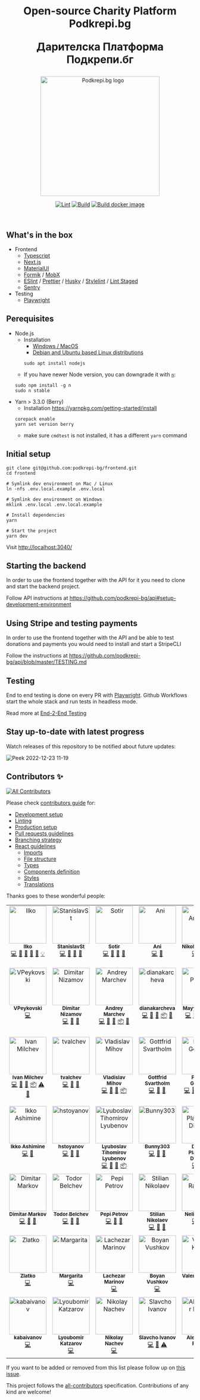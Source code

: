 <h1>
<p align="center">
  Open-source Charity Platform Podkrepi.bg
</p>
<p align="center">
  Дарителска Платформа Подкрепи.бг
</p>
</h1>
<p align="center">
  <a href="https://podkrepi.bg/" target="blank"><img src="https://podkrepi.bg/podkrepi-bg-logo-en.svg" width="320" alt="Podkrepi.bg logo" /></a>
</p>

<p align="center">

  <p align="center"><a target="_blank" rel="noopener noreferrer" href="https://github.com/podkrepi-bg/frontend/actions/workflows/lint.yml"><img src="https://github.com/podkrepi-bg/frontend/actions/workflows/lint.yml/badge.svg" alt="Lint" style="max-width: 100%;"></a>
<a target="_blank" rel="noopener noreferrer" href="https://github.com/podkrepi-bg/frontend/actions/workflows/release.yml"><img src="https://github.com/podkrepi-bg/frontend/actions/workflows/release.yml/badge.svg" alt="Build" style="max-width: 100%;"></a>
<a href="https://github.com/podkrepi-bg/frontend/actions/workflows/check-pr.yml"><img src="https://github.com/podkrepi-bg/frontend/actions/workflows/check-pr.yml/badge.svg" alt="Build docker image" style="max-width: 100%;"></a></p>

  <p align="center"><a target="_blank" rel="noopener noreferrer" href="https://img.shields.io/github/license/podkrepi-bg/frontend"><img src="https://img.shields.io/github/license/podkrepi-bg/frontend" alt="" data-canonical-src="https://img.shields.io/github/license/podkrepi-bg/frontend" style="max-width: 100%;"></a>
<a target="_blank" rel="noopener noreferrer" href="https://img.shields.io/github/issues/podkrepi-bg/frontend"><img src="https://img.shields.io/github/issues/podkrepi-bg/frontend" alt="" data-canonical-src="https://img.shields.io/github/issues/podkrepi-bg/frontend" style="max-width: 100%;"></a></p>

</p>

## What's in the box

- Frontend
  - [Typescript](https://www.typescriptlang.org/)
  - [Next.js](https://nextjs.org/)
  - [MaterialUI](https://material-ui.com/)
  - [Formik](https://formik.org/) / [MobX](https://mobx.js.org/)
  - [ESlint](https://eslint.org/) / [Prettier](https://prettier.io/) / [Husky](https://github.com/typicode/husky) / [Stylelint](https://stylelint.io/) / [Lint Staged](https://github.com/okonet/lint-staged)
  - [Sentry](https://sentry.io/organizations/podkrepibg/)
- Testing
  - [Playwright](https://playwright.dev/)

## Perequisites

- Node.js
  - Installation
    - [Windows / MacOS](https://nodejs.org/en/download/)
    - [Debian and Ubuntu based Linux distributions](https://nodejs.org/en/download/package-manager/#debian-and-ubuntu-based-linux-distributions)
    ```shell
    sudo apt install nodejs
    ```
  - If you have newer Node version, you can downgrade it with [`n`](https://www.npmjs.com/package/n):
  ```shell
  sudo npm install -g n
  sudo n stable
  ```
- Yarn > 3.3.0 (Berry)
  - Installation https://yarnpkg.com/getting-started/install
  ```shell
  corepack enable
  yarn set version berry
  ```
  - make sure `cmdtest` is not installed, it has a different `yarn` command

## Initial setup

```shell
git clone git@github.com:podkrepi-bg/frontend.git
cd frontend

# Symlink dev environment on Mac / Linux
ln -nfs .env.local.example .env.local

# Symlink dev environment on Windows
mklink .env.local .env.local.example

# Install dependencies
yarn

# Start the project
yarn dev
```

Visit <http://localhost:3040/>

## Starting the backend

In order to use the frontend together with the API for it you need to clone and start the backend project.

Follow API instructions at <https://github.com/podkrepi-bg/api#setup-development-environment>

## Using Stripe and testing payments

In order to use the frontend together with the API and be able to test donations and payments you would need to install and start a StripeCLI

Follow the instructions at <https://github.com/podkrepi-bg/api/blob/master/TESTING.md>

## Testing

End to end testing is done on every PR with [Playwright](https://playwright.dev/). Github Workflows start the whole stack and run tests in headless mode.

Read more at [End-2-End Testing](https://github.com/podkrepi-bg/frontend/blob/master/e2e/README.md)

## Stay up-to-date with latest progress

Watch releases of this repository to be notified about future updates:

![Peek 2022-12-23 11-19](https://user-images.githubusercontent.com/893608/209308853-ddb8dfe8-1c42-4c18-be9c-4d55f8599d73.gif)

## Contributors ✨

<!-- ALL-CONTRIBUTORS-BADGE:START - Do not remove or modify this section -->

[![All Contributors](https://img.shields.io/badge/all_contributors-68-orange.svg?style=flat-square)](#contributors-)

<!-- ALL-CONTRIBUTORS-BADGE:END -->

Please check [contributors guide](https://github.com/podkrepi-bg/frontend/blob/master/CONTRIBUTING.md) for:

- [Development setup](https://github.com/podkrepi-bg/frontend/blob/master/CONTRIBUTING.md#development)
- [Linting](https://github.com/podkrepi-bg/frontend/blob/master/CONTRIBUTING.md#linting)
- [Production setup](https://github.com/podkrepi-bg/frontend/blob/master/CONTRIBUTING.md#production)
- [Pull requests guidelines](https://github.com/podkrepi-bg/frontend/blob/master/CONTRIBUTING.md#pull-requests)
- [Branching strategy](https://github.com/podkrepi-bg/frontend/blob/master/CONTRIBUTING.md#branching-strategy)
- [React guidelines](https://github.com/podkrepi-bg/frontend/blob/master/CONTRIBUTING.md#react-guidelines)
  - [Imports](https://github.com/podkrepi-bg/frontend/blob/master/CONTRIBUTING.md#imports)
  - [File structure](https://github.com/podkrepi-bg/frontend/blob/master/CONTRIBUTING.md#file-structure)
  - [Types](https://github.com/podkrepi-bg/frontend/blob/master/CONTRIBUTING.md#types)
  - [Components definition](https://github.com/podkrepi-bg/frontend/blob/master/CONTRIBUTING.md#components)
  - [Styles](https://github.com/podkrepi-bg/frontend/blob/master/CONTRIBUTING.md#styles)
  - [Translations](https://github.com/podkrepi-bg/frontend/blob/master/CONTRIBUTING.md#translations-i18n)

Thanks goes to these wonderful people:

<!-- ALL-CONTRIBUTORS-LIST:START - Do not remove or modify this section -->
<!-- prettier-ignore-start -->
<!-- markdownlint-disable -->
<table>
  <tbody>
    <tr>
      <td align="center" valign="top" width="10%"><a href="https://github.com/kachar"><img src="https://avatars.githubusercontent.com/u/893608?v=4?s=100" width="100px;" alt="Ilko"/><br /><sub><b>Ilko</b></sub></a><br /><a href="https://github.com/podkrepi-bg/frontend/commits?author=kachar" title="Code">💻</a> <a href="https://github.com/podkrepi-bg/frontend/commits?author=kachar" title="Documentation">📖</a> <a href="https://github.com/podkrepi-bg/frontend/pulls?q=is%3Apr+reviewed-by%3Akachar" title="Reviewed Pull Requests">👀</a> <a href="#maintenance-kachar" title="Maintenance">🚧</a> <a href="https://github.com/podkrepi-bg/frontend/issues?q=author%3Akachar" title="Bug reports">🐛</a> <a href="#example-kachar" title="Examples">💡</a></td>
      <td align="center" valign="top" width="10%"><a href="http://stackoverflow.com/users/6163171/stanleys?tab=profile"><img src="https://avatars.githubusercontent.com/u/12186099?v=4?s=100" width="100px;" alt="StanislavSt"/><br /><sub><b>StanislavSt</b></sub></a><br /><a href="https://github.com/podkrepi-bg/frontend/commits?author=StanislavSt" title="Code">💻</a> <a href="https://github.com/podkrepi-bg/frontend/commits?author=StanislavSt" title="Documentation">📖</a> <a href="https://github.com/podkrepi-bg/frontend/pulls?q=is%3Apr+reviewed-by%3AStanislavSt" title="Reviewed Pull Requests">👀</a> <a href="#tool-StanislavSt" title="Tools">🔧</a></td>
      <td align="center" valign="top" width="10%"><a href="https://github.com/sotir-ls"><img src="https://avatars.githubusercontent.com/u/4455130?v=4?s=100" width="100px;" alt="Sotir"/><br /><sub><b>Sotir</b></sub></a><br /><a href="https://github.com/podkrepi-bg/frontend/commits?author=sotir-ls" title="Code">💻</a> <a href="https://github.com/podkrepi-bg/frontend/commits?author=sotir-ls" title="Documentation">📖</a> <a href="https://github.com/podkrepi-bg/frontend/pulls?q=is%3Apr+reviewed-by%3Asotir-ls" title="Reviewed Pull Requests">👀</a> <a href="#tool-sotir-ls" title="Tools">🔧</a></td>
      <td align="center" valign="top" width="10%"><a href="https://github.com/ani-kalpachka"><img src="https://avatars.githubusercontent.com/u/14351733?v=4?s=100" width="100px;" alt="Ani"/><br /><sub><b>Ani</b></sub></a><br /><a href="https://github.com/podkrepi-bg/frontend/commits?author=ani-kalpachka" title="Code">💻</a> <a href="https://github.com/podkrepi-bg/frontend/commits?author=ani-kalpachka" title="Documentation">📖</a></td>
      <td align="center" valign="top" width="10%"><a href="https://github.com/Nikola-Andreev"><img src="https://avatars.githubusercontent.com/u/19424332?v=4?s=100" width="100px;" alt="Nikola Andreev"/><br /><sub><b>Nikola Andreev</b></sub></a><br /><a href="https://github.com/podkrepi-bg/frontend/commits?author=Nikola-Andreev" title="Code">💻</a> <a href="https://github.com/podkrepi-bg/frontend/commits?author=Nikola-Andreev" title="Documentation">📖</a> <a href="#tool-Nikola-Andreev" title="Tools">🔧</a></td>
      <td align="center" valign="top" width="10%"><a href="https://petkopavlovski.com/"><img src="https://avatars.githubusercontent.com/u/32264020?v=4?s=100" width="100px;" alt="Pete Pavlovski"/><br /><sub><b>Pete Pavlovski</b></sub></a><br /><a href="https://github.com/podkrepi-bg/frontend/commits?author=arthas168" title="Code">💻</a> <a href="https://github.com/podkrepi-bg/frontend/commits?author=arthas168" title="Documentation">📖</a> <a href="https://github.com/podkrepi-bg/frontend/pulls?q=is%3Apr+reviewed-by%3Aarthas168" title="Reviewed Pull Requests">👀</a></td>
      <td align="center" valign="top" width="10%"><a href="https://github.com/uzuntonev"><img src="https://avatars.githubusercontent.com/u/51097961?v=4?s=100" width="100px;" alt="Georgi Uzuntonev"/><br /><sub><b>Georgi Uzuntonev</b></sub></a><br /><a href="https://github.com/podkrepi-bg/frontend/commits?author=uzuntonev" title="Code">💻</a> <a href="https://github.com/podkrepi-bg/frontend/commits?author=uzuntonev" title="Documentation">📖</a> <a href="https://github.com/podkrepi-bg/frontend/pulls?q=is%3Apr+reviewed-by%3Auzuntonev" title="Reviewed Pull Requests">👀</a> <a href="#tool-uzuntonev" title="Tools">🔧</a></td>
      <td align="center" valign="top" width="10%"><a href="https://github.com/vikinatora"><img src="https://avatars.githubusercontent.com/u/29047760?v=4?s=100" width="100px;" alt="Viktor Todorov"/><br /><sub><b>Viktor Todorov</b></sub></a><br /><a href="https://github.com/podkrepi-bg/frontend/commits?author=vikinatora" title="Code">💻</a> <a href="https://github.com/podkrepi-bg/frontend/commits?author=vikinatora" title="Documentation">📖</a> <a href="https://github.com/podkrepi-bg/frontend/pulls?q=is%3Apr+reviewed-by%3Avikinatora" title="Reviewed Pull Requests">👀</a> <a href="#tool-vikinatora" title="Tools">🔧</a></td>
      <td align="center" valign="top" width="10%"><a href="http://www.nimasystems.com"><img src="https://avatars.githubusercontent.com/u/126405?v=4?s=100" width="100px;" alt="Martin Kovachev"/><br /><sub><b>Martin Kovachev</b></sub></a><br /><a href="https://github.com/podkrepi-bg/frontend/commits?author=miraclebg" title="Code">💻</a> <a href="https://github.com/podkrepi-bg/frontend/commits?author=miraclebg" title="Documentation">📖</a> <a href="#tool-miraclebg" title="Tools">🔧</a> <a href="#infra-miraclebg" title="Infrastructure (Hosting, Build-Tools, etc)">🚇</a> <a href="#maintenance-miraclebg" title="Maintenance">🚧</a> <a href="#security-miraclebg" title="Security">🛡️</a></td>
      <td align="center" valign="top" width="10%"><a href="https://github.com/igoychev"><img src="https://avatars.githubusercontent.com/u/7055304?v=4?s=100" width="100px;" alt="igoychev"/><br /><sub><b>igoychev</b></sub></a><br /><a href="https://github.com/podkrepi-bg/frontend/commits?author=igoychev" title="Code">💻</a> <a href="https://github.com/podkrepi-bg/frontend/commits?author=igoychev" title="Documentation">📖</a> <a href="#tool-igoychev" title="Tools">🔧</a> <a href="#infra-igoychev" title="Infrastructure (Hosting, Build-Tools, etc)">🚇</a> <a href="#maintenance-igoychev" title="Maintenance">🚧</a> <a href="#security-igoychev" title="Security">🛡️</a></td>
    </tr>
    <tr>
      <td align="center" valign="top" width="10%"><a href="https://github.com/VPeykovski"><img src="https://avatars.githubusercontent.com/u/22998082?v=4?s=100" width="100px;" alt="VPeykovski"/><br /><sub><b>VPeykovski</b></sub></a><br /><a href="https://github.com/podkrepi-bg/frontend/commits?author=VPeykovski" title="Code">💻</a></td>
      <td align="center" valign="top" width="10%"><a href="https://github.com/dimitur2204"><img src="https://avatars.githubusercontent.com/u/61479393?v=4?s=100" width="100px;" alt="Dimitar Nizamov"/><br /><sub><b>Dimitar Nizamov</b></sub></a><br /><a href="https://github.com/podkrepi-bg/frontend/commits?author=dimitur2204" title="Code">💻</a> <a href="https://github.com/podkrepi-bg/frontend/commits?author=dimitur2204" title="Documentation">📖</a> <a href="#tool-dimitur2204" title="Tools">🔧</a></td>
      <td align="center" valign="top" width="10%"><a href="https://github.com/xenry"><img src="https://avatars.githubusercontent.com/u/534600?v=4?s=100" width="100px;" alt="Andrey Marchev"/><br /><sub><b>Andrey Marchev</b></sub></a><br /><a href="https://github.com/podkrepi-bg/frontend/commits?author=xenry" title="Code">💻</a> <a href="https://github.com/podkrepi-bg/frontend/commits?author=xenry" title="Documentation">📖</a> <a href="#tool-xenry" title="Tools">🔧</a> <a href="#platform-xenry" title="Packaging/porting to new platform">📦</a> <a href="https://github.com/podkrepi-bg/frontend/pulls?q=is%3Apr+reviewed-by%3Axenry" title="Reviewed Pull Requests">👀</a></td>
      <td align="center" valign="top" width="10%"><a href="https://github.com/dianakarcheva"><img src="https://avatars.githubusercontent.com/u/47477592?v=4?s=100" width="100px;" alt="dianakarcheva"/><br /><sub><b>dianakarcheva</b></sub></a><br /><a href="https://github.com/podkrepi-bg/frontend/commits?author=dianakarcheva" title="Code">💻</a> <a href="https://github.com/podkrepi-bg/frontend/commits?author=dianakarcheva" title="Documentation">📖</a> <a href="#tool-dianakarcheva" title="Tools">🔧</a> <a href="#platform-dianakarcheva" title="Packaging/porting to new platform">📦</a> <a href="https://github.com/podkrepi-bg/frontend/pulls?q=is%3Apr+reviewed-by%3Adianakarcheva" title="Reviewed Pull Requests">👀</a></td>
      <td align="center" valign="top" width="10%"><a href="https://github.com/mayapeneva"><img src="https://avatars.githubusercontent.com/u/25232447?v=4?s=100" width="100px;" alt="Mayya Peneva"/><br /><sub><b>Mayya Peneva</b></sub></a><br /><a href="https://github.com/podkrepi-bg/frontend/commits?author=mayapeneva" title="Code">💻</a> <a href="https://github.com/podkrepi-bg/frontend/commits?author=mayapeneva" title="Documentation">📖</a> <a href="#tool-mayapeneva" title="Tools">🔧</a> <a href="#platform-mayapeneva" title="Packaging/porting to new platform">📦</a> <a href="https://github.com/podkrepi-bg/frontend/pulls?q=is%3Apr+reviewed-by%3Amayapeneva" title="Reviewed Pull Requests">👀</a></td>
      <td align="center" valign="top" width="10%"><a href="https://github.com/RRoussev88"><img src="https://avatars.githubusercontent.com/u/32360024?v=4?s=100" width="100px;" alt="RRoussev88"/><br /><sub><b>RRoussev88</b></sub></a><br /><a href="https://github.com/podkrepi-bg/frontend/commits?author=RRoussev88" title="Code">💻</a> <a href="https://github.com/podkrepi-bg/frontend/commits?author=RRoussev88" title="Documentation">📖</a></td>
      <td align="center" valign="top" width="10%"><a href="https://github.com/marchev"><img src="https://avatars.githubusercontent.com/u/2691408?v=4?s=100" width="100px;" alt="Martin Marchev"/><br /><sub><b>Martin Marchev</b></sub></a><br /><a href="https://github.com/podkrepi-bg/frontend/commits?author=marchev" title="Code">💻</a> <a href="https://github.com/podkrepi-bg/frontend/commits?author=marchev" title="Documentation">📖</a></td>
      <td align="center" valign="top" width="10%"><a href="https://atanas-alexandrov.de"><img src="https://avatars.githubusercontent.com/u/56699232?v=4?s=100" width="100px;" alt="Atanas Alexandrov"/><br /><sub><b>Atanas Alexandrov</b></sub></a><br /><a href="https://github.com/podkrepi-bg/frontend/commits?author=cupakob" title="Code">💻</a> <a href="https://github.com/podkrepi-bg/frontend/commits?author=cupakob" title="Documentation">📖</a> <a href="https://github.com/podkrepi-bg/frontend/commits?author=cupakob" title="Tests">⚠️</a> <a href="https://github.com/podkrepi-bg/frontend/issues?q=author%3Acupakob" title="Bug reports">🐛</a> <a href="#tool-cupakob" title="Tools">🔧</a></td>
      <td align="center" valign="top" width="10%"><a href="https://github.com/tanyogeorgiev"><img src="https://avatars.githubusercontent.com/u/17822617?v=4?s=100" width="100px;" alt="Tanyo Georgiev"/><br /><sub><b>Tanyo Georgiev</b></sub></a><br /><a href="https://github.com/podkrepi-bg/frontend/commits?author=tanyogeorgiev" title="Code">💻</a> <a href="https://github.com/podkrepi-bg/frontend/commits?author=tanyogeorgiev" title="Documentation">📖</a> <a href="#tool-tanyogeorgiev" title="Tools">🔧</a> <a href="#platform-tanyogeorgiev" title="Packaging/porting to new platform">📦</a></td>
      <td align="center" valign="top" width="10%"><a href="https://github.com/stanimirdim92"><img src="https://avatars.githubusercontent.com/u/42135030?v=4?s=100" width="100px;" alt="Stanimir Dimitrov"/><br /><sub><b>Stanimir Dimitrov</b></sub></a><br /><a href="https://github.com/podkrepi-bg/frontend/commits?author=stanimirdim92" title="Code">💻</a> <a href="https://github.com/podkrepi-bg/frontend/commits?author=stanimirdim92" title="Documentation">📖</a> <a href="#tool-stanimirdim92" title="Tools">🔧</a> <a href="#platform-stanimirdim92" title="Packaging/porting to new platform">📦</a> <a href="https://github.com/podkrepi-bg/frontend/commits?author=stanimirdim92" title="Tests">⚠️</a> <a href="https://github.com/podkrepi-bg/frontend/pulls?q=is%3Apr+reviewed-by%3Astanimirdim92" title="Reviewed Pull Requests">👀</a></td>
    </tr>
    <tr>
      <td align="center" valign="top" width="10%"><a href="https://github.com/imilchev"><img src="https://avatars.githubusercontent.com/u/16187050?v=4?s=100" width="100px;" alt="Ivan Milchev"/><br /><sub><b>Ivan Milchev</b></sub></a><br /><a href="https://github.com/podkrepi-bg/frontend/commits?author=imilchev" title="Code">💻</a> <a href="https://github.com/podkrepi-bg/frontend/commits?author=imilchev" title="Documentation">📖</a> <a href="#tool-imilchev" title="Tools">🔧</a> <a href="#platform-imilchev" title="Packaging/porting to new platform">📦</a> <a href="https://github.com/podkrepi-bg/frontend/commits?author=imilchev" title="Tests">⚠️</a> <a href="https://github.com/podkrepi-bg/frontend/pulls?q=is%3Apr+reviewed-by%3Aimilchev" title="Reviewed Pull Requests">👀</a></td>
      <td align="center" valign="top" width="10%"><a href="https://github.com/tvalchev"><img src="https://avatars.githubusercontent.com/u/7523222?v=4?s=100" width="100px;" alt="tvalchev"/><br /><sub><b>tvalchev</b></sub></a><br /><a href="https://github.com/podkrepi-bg/frontend/commits?author=tvalchev" title="Code">💻</a> <a href="https://github.com/podkrepi-bg/frontend/commits?author=tvalchev" title="Documentation">📖</a> <a href="#tool-tvalchev" title="Tools">🔧</a></td>
      <td align="center" valign="top" width="10%"><a href="https://www.vmihov.com/"><img src="https://avatars.githubusercontent.com/u/37806520?v=4?s=100" width="100px;" alt="Vladislav Mihov"/><br /><sub><b>Vladislav Mihov</b></sub></a><br /><a href="https://github.com/podkrepi-bg/frontend/commits?author=skilldeliver" title="Code">💻</a> <a href="https://github.com/podkrepi-bg/frontend/commits?author=skilldeliver" title="Documentation">📖</a> <a href="#tool-skilldeliver" title="Tools">🔧</a> <a href="#platform-skilldeliver" title="Packaging/porting to new platform">📦</a></td>
      <td align="center" valign="top" width="10%"><a href="https://github.com/wessly"><img src="https://avatars.githubusercontent.com/u/16501328?v=4?s=100" width="100px;" alt="Gottfrid Svartholm"/><br /><sub><b>Gottfrid Svartholm</b></sub></a><br /><a href="https://github.com/podkrepi-bg/frontend/commits?author=wessly" title="Code">💻</a> <a href="https://github.com/podkrepi-bg/frontend/commits?author=wessly" title="Documentation">📖</a> <a href="#tool-wessly" title="Tools">🔧</a></td>
      <td align="center" valign="top" width="10%"><a href="https://github.com/preslavgerchev"><img src="https://avatars.githubusercontent.com/u/11717082?v=4?s=100" width="100px;" alt="Preslav Gerchev"/><br /><sub><b>Preslav Gerchev</b></sub></a><br /><a href="https://github.com/podkrepi-bg/frontend/commits?author=preslavgerchev" title="Code">💻</a> <a href="https://github.com/podkrepi-bg/frontend/commits?author=preslavgerchev" title="Documentation">📖</a> <a href="#tool-preslavgerchev" title="Tools">🔧</a> <a href="#platform-preslavgerchev" title="Packaging/porting to new platform">📦</a> <a href="https://github.com/podkrepi-bg/frontend/commits?author=preslavgerchev" title="Tests">⚠️</a> <a href="https://github.com/podkrepi-bg/frontend/pulls?q=is%3Apr+reviewed-by%3Apreslavgerchev" title="Reviewed Pull Requests">👀</a></td>
      <td align="center" valign="top" width="10%"><a href="http://georgi-naumov.blogspot.com/"><img src="https://avatars.githubusercontent.com/u/4079371?v=4?s=100" width="100px;" alt="George Naumov"/><br /><sub><b>George Naumov</b></sub></a><br /><a href="https://github.com/podkrepi-bg/frontend/commits?author=gonaumov" title="Code">💻</a> <a href="https://github.com/podkrepi-bg/frontend/commits?author=gonaumov" title="Documentation">📖</a> <a href="#tool-gonaumov" title="Tools">🔧</a></td>
      <td align="center" valign="top" width="10%"><a href="https://github.com/atanasster"><img src="https://avatars.githubusercontent.com/u/6075606?v=4?s=100" width="100px;" alt="Atanas Stoyanov"/><br /><sub><b>Atanas Stoyanov</b></sub></a><br /><a href="https://github.com/podkrepi-bg/frontend/commits?author=atanasster" title="Code">💻</a> <a href="https://github.com/podkrepi-bg/frontend/commits?author=atanasster" title="Documentation">📖</a> <a href="#tool-atanasster" title="Tools">🔧</a> <a href="#platform-atanasster" title="Packaging/porting to new platform">📦</a> <a href="#maintenance-atanasster" title="Maintenance">🚧</a></td>
      <td align="center" valign="top" width="10%"><a href="https://github.com/vann4oto98"><img src="https://avatars.githubusercontent.com/u/61576293?v=4?s=100" width="100px;" alt="Vanyo"/><br /><sub><b>Vanyo</b></sub></a><br /><a href="https://github.com/podkrepi-bg/frontend/commits?author=vann4oto98" title="Code">💻</a> <a href="https://github.com/podkrepi-bg/frontend/commits?author=vann4oto98" title="Documentation">📖</a> <a href="#tool-vann4oto98" title="Tools">🔧</a></td>
      <td align="center" valign="top" width="10%"><a href="https://github.com/kirilpopov"><img src="https://avatars.githubusercontent.com/u/6021897?v=4?s=100" width="100px;" alt="Kiril Popov"/><br /><sub><b>Kiril Popov</b></sub></a><br /><a href="https://github.com/podkrepi-bg/frontend/commits?author=kirilpopov" title="Code">💻</a> <a href="https://github.com/podkrepi-bg/frontend/commits?author=kirilpopov" title="Documentation">📖</a> <a href="#tool-kirilpopov" title="Tools">🔧</a> <a href="#platform-kirilpopov" title="Packaging/porting to new platform">📦</a> <a href="#plugin-kirilpopov" title="Plugin/utility libraries">🔌</a></td>
      <td align="center" valign="top" width="10%"><a href="https://github.com/dragomir-yankov"><img src="https://avatars.githubusercontent.com/u/28300816?v=4?s=100" width="100px;" alt="dragomir-yankov"/><br /><sub><b>dragomir-yankov</b></sub></a><br /><a href="https://github.com/podkrepi-bg/frontend/commits?author=dragomir-yankov" title="Code">💻</a> <a href="https://github.com/podkrepi-bg/frontend/commits?author=dragomir-yankov" title="Documentation">📖</a> <a href="#tool-dragomir-yankov" title="Tools">🔧</a> <a href="#platform-dragomir-yankov" title="Packaging/porting to new platform">📦</a></td>
    </tr>
    <tr>
      <td align="center" valign="top" width="10%"><a href="https://bandism.net/"><img src="https://avatars.githubusercontent.com/u/22633385?v=4?s=100" width="100px;" alt="Ikko Ashimine"/><br /><sub><b>Ikko Ashimine</b></sub></a><br /><a href="https://github.com/podkrepi-bg/frontend/commits?author=eltociear" title="Code">💻</a> <a href="https://github.com/podkrepi-bg/frontend/commits?author=eltociear" title="Documentation">📖</a></td>
      <td align="center" valign="top" width="10%"><a href="https://github.com/aironhight"><img src="https://avatars.githubusercontent.com/u/33146371?v=4?s=100" width="100px;" alt="hstoyanov"/><br /><sub><b>hstoyanov</b></sub></a><br /><a href="https://github.com/podkrepi-bg/frontend/commits?author=aironhight" title="Code">💻</a> <a href="https://github.com/podkrepi-bg/frontend/commits?author=aironhight" title="Documentation">📖</a> <a href="#tool-aironhight" title="Tools">🔧</a></td>
      <td align="center" valign="top" width="10%"><a href="https://github.com/LyuboslavLyubenov"><img src="https://avatars.githubusercontent.com/u/14333463?v=4?s=100" width="100px;" alt="Lyuboslav Tihomirov Lyubenov"/><br /><sub><b>Lyuboslav Tihomirov Lyubenov</b></sub></a><br /><a href="https://github.com/podkrepi-bg/frontend/commits?author=LyuboslavLyubenov" title="Code">💻</a> <a href="https://github.com/podkrepi-bg/frontend/commits?author=LyuboslavLyubenov" title="Documentation">📖</a> <a href="#tool-LyuboslavLyubenov" title="Tools">🔧</a> <a href="#platform-LyuboslavLyubenov" title="Packaging/porting to new platform">📦</a></td>
      <td align="center" valign="top" width="10%"><a href="https://github.com/Bunny303"><img src="https://avatars.githubusercontent.com/u/3616912?v=4?s=100" width="100px;" alt="Bunny303"/><br /><sub><b>Bunny303</b></sub></a><br /><a href="https://github.com/podkrepi-bg/frontend/commits?author=Bunny303" title="Code">💻</a> <a href="https://github.com/podkrepi-bg/frontend/commits?author=Bunny303" title="Documentation">📖</a> <a href="#tool-Bunny303" title="Tools">🔧</a></td>
      <td align="center" valign="top" width="10%"><a href="https://github.com/dplamenov"><img src="https://avatars.githubusercontent.com/u/30602242?v=4?s=100" width="100px;" alt="Dimitar Plamenov Dimitrov"/><br /><sub><b>Dimitar Plamenov Dimitrov</b></sub></a><br /><a href="https://github.com/podkrepi-bg/frontend/commits?author=dplamenov" title="Code">💻</a> <a href="https://github.com/podkrepi-bg/frontend/commits?author=dplamenov" title="Documentation">📖</a> <a href="#tool-dplamenov" title="Tools">🔧</a></td>
      <td align="center" valign="top" width="10%"><a href="https://github.com/Simomir"><img src="https://avatars.githubusercontent.com/u/53947134?v=4?s=100" width="100px;" alt="Simeon Shopov"/><br /><sub><b>Simeon Shopov</b></sub></a><br /><a href="https://github.com/podkrepi-bg/frontend/commits?author=Simomir" title="Code">💻</a> <a href="https://github.com/podkrepi-bg/frontend/commits?author=Simomir" title="Documentation">📖</a> <a href="#tool-Simomir" title="Tools">🔧</a></td>
      <td align="center" valign="top" width="10%"><a href="https://github.com/angelina-7"><img src="https://avatars.githubusercontent.com/u/62725741?v=4?s=100" width="100px;" alt="Angelina"/><br /><sub><b>Angelina</b></sub></a><br /><a href="https://github.com/podkrepi-bg/frontend/commits?author=angelina-7" title="Code">💻</a> <a href="https://github.com/podkrepi-bg/frontend/commits?author=angelina-7" title="Documentation">📖</a> <a href="#tool-angelina-7" title="Tools">🔧</a></td>
      <td align="center" valign="top" width="10%"><a href="https://github.com/Kalin-Konstantinov"><img src="https://avatars.githubusercontent.com/u/63465745?v=4?s=100" width="100px;" alt="Kalin Konstantinov"/><br /><sub><b>Kalin Konstantinov</b></sub></a><br /><a href="https://github.com/podkrepi-bg/frontend/commits?author=Kalin-Konstantinov" title="Code">💻</a> <a href="https://github.com/podkrepi-bg/frontend/commits?author=Kalin-Konstantinov" title="Documentation">📖</a> <a href="#tool-Kalin-Konstantinov" title="Tools">🔧</a></td>
      <td align="center" valign="top" width="10%"><a href="https://github.com/Marina-yoya"><img src="https://avatars.githubusercontent.com/u/64007447?v=4?s=100" width="100px;" alt="Marina-yoya"/><br /><sub><b>Marina-yoya</b></sub></a><br /><a href="https://github.com/podkrepi-bg/frontend/commits?author=Marina-yoya" title="Code">💻</a> <a href="https://github.com/podkrepi-bg/frontend/commits?author=Marina-yoya" title="Documentation">📖</a> <a href="#tool-Marina-yoya" title="Tools">🔧</a></td>
      <td align="center" valign="top" width="10%"><a href="https://borislavstoychev.github.io/"><img src="https://avatars.githubusercontent.com/u/67734870?v=4?s=100" width="100px;" alt="Borislav Stoychev"/><br /><sub><b>Borislav Stoychev</b></sub></a><br /><a href="https://github.com/podkrepi-bg/frontend/commits?author=borislavstoychev" title="Code">💻</a> <a href="https://github.com/podkrepi-bg/frontend/commits?author=borislavstoychev" title="Documentation">📖</a> <a href="#tool-borislavstoychev" title="Tools">🔧</a></td>
    </tr>
    <tr>
      <td align="center" valign="top" width="10%"><a href="https://github.com/dpmarkov"><img src="https://avatars.githubusercontent.com/u/71282381?v=4?s=100" width="100px;" alt="Dimitar Markov"/><br /><sub><b>Dimitar Markov</b></sub></a><br /><a href="https://github.com/podkrepi-bg/frontend/commits?author=dpmarkov" title="Code">💻</a> <a href="https://github.com/podkrepi-bg/frontend/commits?author=dpmarkov" title="Documentation">📖</a> <a href="#tool-dpmarkov" title="Tools">🔧</a></td>
      <td align="center" valign="top" width="10%"><a href="https://github.com/TodorBelchev"><img src="https://avatars.githubusercontent.com/u/71307782?v=4?s=100" width="100px;" alt="Todor Belchev"/><br /><sub><b>Todor Belchev</b></sub></a><br /><a href="https://github.com/podkrepi-bg/frontend/commits?author=TodorBelchev" title="Code">💻</a> <a href="https://github.com/podkrepi-bg/frontend/commits?author=TodorBelchev" title="Documentation">📖</a> <a href="#tool-TodorBelchev" title="Tools">🔧</a></td>
      <td align="center" valign="top" width="10%"><a href="https://github.com/PepiPetrov"><img src="https://avatars.githubusercontent.com/u/74186271?v=4?s=100" width="100px;" alt="Pepi Petrov"/><br /><sub><b>Pepi Petrov</b></sub></a><br /><a href="https://github.com/podkrepi-bg/frontend/commits?author=PepiPetrov" title="Code">💻</a> <a href="https://github.com/podkrepi-bg/frontend/commits?author=PepiPetrov" title="Documentation">📖</a> <a href="#tool-PepiPetrov" title="Tools">🔧</a></td>
      <td align="center" valign="top" width="10%"><a href="https://github.com/stilian-nikolaev"><img src="https://avatars.githubusercontent.com/u/74594156?v=4?s=100" width="100px;" alt="Stilian Nikolaev"/><br /><sub><b>Stilian Nikolaev</b></sub></a><br /><a href="https://github.com/podkrepi-bg/frontend/commits?author=stilian-nikolaev" title="Code">💻</a> <a href="https://github.com/podkrepi-bg/frontend/commits?author=stilian-nikolaev" title="Documentation">📖</a> <a href="#tool-stilian-nikolaev" title="Tools">🔧</a></td>
      <td align="center" valign="top" width="10%"><a href="https://github.com/nradkova"><img src="https://avatars.githubusercontent.com/u/78322634?v=4?s=100" width="100px;" alt="Neli Radkova"/><br /><sub><b>Neli Radkova</b></sub></a><br /><a href="https://github.com/podkrepi-bg/frontend/commits?author=nradkova" title="Code">💻</a> <a href="https://github.com/podkrepi-bg/frontend/commits?author=nradkova" title="Documentation">📖</a> <a href="#tool-nradkova" title="Tools">🔧</a></td>
      <td align="center" valign="top" width="10%"><a href="https://github.com/KalinHar"><img src="https://avatars.githubusercontent.com/u/80389338?v=4?s=100" width="100px;" alt="Kalin Harmandzhiev"/><br /><sub><b>Kalin Harmandzhiev</b></sub></a><br /><a href="https://github.com/podkrepi-bg/frontend/commits?author=KalinHar" title="Code">💻</a> <a href="https://github.com/podkrepi-bg/frontend/commits?author=KalinHar" title="Documentation">📖</a> <a href="#tool-KalinHar" title="Tools">🔧</a></td>
      <td align="center" valign="top" width="10%"><a href="https://github.com/PetyrDzhunov"><img src="https://avatars.githubusercontent.com/u/80568052?v=4?s=100" width="100px;" alt="Petar Dzhunov"/><br /><sub><b>Petar Dzhunov</b></sub></a><br /><a href="https://github.com/podkrepi-bg/frontend/commits?author=PetyrDzhunov" title="Code">💻</a> <a href="https://github.com/podkrepi-bg/frontend/commits?author=PetyrDzhunov" title="Documentation">📖</a> <a href="#tool-PetyrDzhunov" title="Tools">🔧</a></td>
      <td align="center" valign="top" width="10%"><a href="https://github.com/ivankraev"><img src="https://avatars.githubusercontent.com/u/89323943?v=4?s=100" width="100px;" alt="Ivan Kraev"/><br /><sub><b>Ivan Kraev</b></sub></a><br /><a href="https://github.com/podkrepi-bg/frontend/commits?author=ivankraev" title="Code">💻</a> <a href="https://github.com/podkrepi-bg/frontend/commits?author=ivankraev" title="Documentation">📖</a> <a href="#tool-ivankraev" title="Tools">🔧</a></td>
      <td align="center" valign="top" width="10%"><a href="https://github.com/Yakimov1337"><img src="https://avatars.githubusercontent.com/u/92337248?v=4?s=100" width="100px;" alt="Yakimov1337"/><br /><sub><b>Yakimov1337</b></sub></a><br /><a href="https://github.com/podkrepi-bg/frontend/commits?author=Yakimov1337" title="Code">💻</a> <a href="https://github.com/podkrepi-bg/frontend/commits?author=Yakimov1337" title="Documentation">📖</a> <a href="#tool-Yakimov1337" title="Tools">🔧</a></td>
      <td align="center" valign="top" width="10%"><a href="https://github.com/GeorgyGenchev"><img src="https://avatars.githubusercontent.com/u/101862171?v=4?s=100" width="100px;" alt="Georgy Genchev"/><br /><sub><b>Georgy Genchev</b></sub></a><br /><a href="https://github.com/podkrepi-bg/frontend/commits?author=GeorgyGenchev" title="Code">💻</a> <a href="https://github.com/podkrepi-bg/frontend/commits?author=GeorgyGenchev" title="Documentation">📖</a> <a href="#tool-GeorgyGenchev" title="Tools">🔧</a></td>
    </tr>
    <tr>
      <td align="center" valign="top" width="10%"><a href="https://github.com/ilievZlatko"><img src="https://avatars.githubusercontent.com/u/18635490?v=4?s=100" width="100px;" alt="Zlatko"/><br /><sub><b>Zlatko</b></sub></a><br /><a href="https://github.com/podkrepi-bg/frontend/commits?author=ilievZlatko" title="Code">💻</a></td>
      <td align="center" valign="top" width="10%"><a href="https://github.com/Margi13"><img src="https://avatars.githubusercontent.com/u/14825765?v=4?s=100" width="100px;" alt="Margarita"/><br /><sub><b>Margarita</b></sub></a><br /><a href="https://github.com/podkrepi-bg/frontend/commits?author=Margi13" title="Code">💻</a></td>
      <td align="center" valign="top" width="10%"><a href="https://github.com/marinovl7"><img src="https://avatars.githubusercontent.com/u/99186919?v=4?s=100" width="100px;" alt="Lachezar Marinov"/><br /><sub><b>Lachezar Marinov</b></sub></a><br /><a href="https://github.com/podkrepi-bg/frontend/commits?author=marinovl7" title="Code">💻</a></td>
      <td align="center" valign="top" width="10%"><a href="https://www.last.fm/user/batebobo"><img src="https://avatars.githubusercontent.com/u/6130708?v=4?s=100" width="100px;" alt="Boyan Vushkov"/><br /><sub><b>Boyan Vushkov</b></sub></a><br /><a href="https://github.com/podkrepi-bg/frontend/commits?author=batebobo" title="Code">💻</a></td>
      <td align="center" valign="top" width="10%"><a href="http://valkirilov.github.io"><img src="https://avatars.githubusercontent.com/u/1233496?v=4?s=100" width="100px;" alt="Valentin Kirilov"/><br /><sub><b>Valentin Kirilov</b></sub></a><br /><a href="https://github.com/podkrepi-bg/frontend/commits?author=valkirilov" title="Code">💻</a> <a href="https://github.com/podkrepi-bg/frontend/commits?author=valkirilov" title="Documentation">📖</a></td>
      <td align="center" valign="top" width="10%"><a href="https://devkishor8007.vercel.app/"><img src="https://avatars.githubusercontent.com/u/73419211?v=4?s=100" width="100px;" alt="Kishor Kc"/><br /><sub><b>Kishor Kc</b></sub></a><br /><a href="https://github.com/podkrepi-bg/frontend/commits?author=devkishor8007" title="Code">💻</a></td>
      <td align="center" valign="top" width="10%"><a href="https://github.com/stann1"><img src="https://avatars.githubusercontent.com/u/3273143?v=4?s=100" width="100px;" alt="stann1"/><br /><sub><b>stann1</b></sub></a><br /><a href="https://github.com/podkrepi-bg/frontend/commits?author=stann1" title="Code">💻</a> <a href="https://github.com/podkrepi-bg/frontend/commits?author=stann1" title="Documentation">📖</a> <a href="#tool-stann1" title="Tools">🔧</a> <a href="#security-stann1" title="Security">🛡️</a> <a href="#projectManagement-stann1" title="Project Management">📆</a></td>
      <td align="center" valign="top" width="10%"><a href="https://github.com/AnzheloD"><img src="https://avatars.githubusercontent.com/u/32179794?v=4?s=100" width="100px;" alt="Anzhelo Dimitrov"/><br /><sub><b>Anzhelo Dimitrov</b></sub></a><br /><a href="https://github.com/podkrepi-bg/frontend/commits?author=AnzheloD" title="Code">💻</a></td>
      <td align="center" valign="top" width="10%"><a href="https://github.com/AndreyGoranov"><img src="https://avatars.githubusercontent.com/u/55912299?v=4?s=100" width="100px;" alt="Andrey Goranov"/><br /><sub><b>Andrey Goranov</b></sub></a><br /><a href="https://github.com/podkrepi-bg/frontend/commits?author=AndreyGoranov" title="Code">💻</a></td>
      <td align="center" valign="top" width="10%"><a href="https://antomic.net"><img src="https://avatars.githubusercontent.com/u/57956282?v=4?s=100" width="100px;" alt="Anton Mihaylov"/><br /><sub><b>Anton Mihaylov</b></sub></a><br /><a href="https://github.com/podkrepi-bg/frontend/commits?author=antonmihaylov" title="Code">💻</a></td>
    </tr>
    <tr>
      <td align="center" valign="top" width="10%"><a href="https://github.com/kabaivanov"><img src="https://avatars.githubusercontent.com/u/118026471?v=4?s=100" width="100px;" alt="kabaivanov"/><br /><sub><b>kabaivanov</b></sub></a><br /><a href="https://github.com/podkrepi-bg/frontend/commits?author=kabaivanov" title="Code">💻</a></td>
      <td align="center" valign="top" width="10%"><a href="https://github.com/Katzarov"><img src="https://avatars.githubusercontent.com/u/14837592?v=4?s=100" width="100px;" alt="Lyoubomir Katzarov"/><br /><sub><b>Lyoubomir Katzarov</b></sub></a><br /><a href="https://github.com/podkrepi-bg/frontend/commits?author=Katzarov" title="Code">💻</a></td>
      <td align="center" valign="top" width="10%"><a href="https://github.com/Nnachevvv"><img src="https://avatars.githubusercontent.com/u/44066540?v=4?s=100" width="100px;" alt="Nikolay Nachev"/><br /><sub><b>Nikolay Nachev</b></sub></a><br /><a href="https://github.com/podkrepi-bg/frontend/commits?author=Nnachevvv" title="Code">💻</a></td>
      <td align="center" valign="top" width="10%"><a href="http://www.intellingencenode.com"><img src="https://avatars.githubusercontent.com/u/99622?v=4?s=100" width="100px;" alt="Slavcho Ivanov"/><br /><sub><b>Slavcho Ivanov</b></sub></a><br /><a href="https://github.com/podkrepi-bg/frontend/commits?author=slavcho" title="Code">💻</a> <a href="https://github.com/podkrepi-bg/frontend/pulls?q=is%3Apr+reviewed-by%3Aslavcho" title="Reviewed Pull Requests">👀</a> <a href="https://github.com/podkrepi-bg/frontend/commits?author=slavcho" title="Tests">⚠️</a></td>
      <td align="center" valign="top" width="10%"><a href="https://github.com/sashko9807"><img src="https://avatars.githubusercontent.com/u/27433690?v=4?s=100" width="100px;" alt="Aleksandar Petkov"/><br /><sub><b>Aleksandar Petkov</b></sub></a><br /><a href="https://github.com/podkrepi-bg/frontend/commits?author=sashko9807" title="Code">💻</a> <a href="https://github.com/podkrepi-bg/frontend/pulls?q=is%3Apr+reviewed-by%3Asashko9807" title="Reviewed Pull Requests">👀</a></td>
      <td align="center" valign="top" width="10%"><a href="https://github.com/BogoCvetkov"><img src="https://avatars.githubusercontent.com/u/78339364?v=4?s=100" width="100px;" alt="Bogomil Tsvetkov"/><br /><sub><b>Bogomil Tsvetkov</b></sub></a><br /><a href="https://github.com/podkrepi-bg/frontend/commits?author=BogoCvetkov" title="Code">💻</a> <a href="https://github.com/podkrepi-bg/frontend/commits?author=BogoCvetkov" title="Tests">⚠️</a></td>
      <td align="center" valign="top" width="10%"><a href="https://github.com/dzhaniivanov"><img src="https://avatars.githubusercontent.com/u/68897146?v=4?s=100" width="100px;" alt="Dzhani Ivanov"/><br /><sub><b>Dzhani Ivanov</b></sub></a><br /><a href="https://github.com/podkrepi-bg/frontend/commits?author=dzhaniivanov" title="Code">💻</a></td>
      <td align="center" valign="top" width="10%"><a href="https://github.com/mm-hstefanova"><img src="https://avatars.githubusercontent.com/u/91142791?v=4?s=100" width="100px;" alt="mm-hstefanova"/><br /><sub><b>mm-hstefanova</b></sub></a><br /><a href="https://github.com/podkrepi-bg/frontend/commits?author=mm-hstefanova" title="Code">💻</a></td>
    </tr>
  </tbody>
</table>

<!-- markdownlint-restore -->
<!-- prettier-ignore-end -->

<!-- ALL-CONTRIBUTORS-LIST:END -->

If you want to be added or removed from this list please follow up on [this issue](https://github.com/podkrepi-bg/frontend/issues/2).

This project follows the [all-contributors](https://github.com/all-contributors/all-contributors) specification. Contributions of any kind are welcome!
